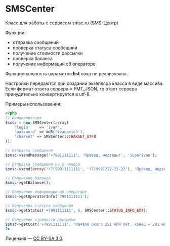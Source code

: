 SMSCenter
=========

Класс для работы с сервисом smsc.ru (SMS-Центр)

Функции:
* отправка сообщений
* проверка статуса сообещний
* получение стоимости рассылки
* проверка баланса
* получение информации об операторе

Функциональность параметра **list** пока не реализована.

Настройки передаются при создании экзепляра класса в виде массива.
Если формат ответа сервера = FMT_JSON, то ответ сервера принудительно конвертируется в utf-8.

Примеры использования:
```php
<?php
// Инициализация
$smsc = new SMSCenter(array(
	'login'	   => 'ivan',
	'password' => md5('ivanovich'),
	'charset' => SMSCenter::CHARSET_UTF8
));

// Отправка сообщения
$smsc->sendMessage('+7991111111', 'Превед, медведы!', 'SuperIvan');

// Отправка сообщения на 2 номера
$smsc->send(array('+7(999)1111111', '+7(999)222-22-22'), 'Превед, медведы! Одно сообщение на 2 номера.', 'SuperIvan');

// Получение баланса
$smsc->getBalance();

// Получение информации об операторе
$smsc->getOperatorInfo('7991111111');

// Получения статуса сообщения
$smsc->getStatus('+7991111111', 6, SMSCenter::STATUS_INFO_EXT);

// Получение стоимости рассылки
$smsc->getCost('+7991111111', 'Начало около 251 млн лет, конец — 201 млн лет назад, длительность около 50 млн лет.');
?>
```
Лицензия — [CC BY-SA 3.0](http://creativecommons.org/licenses/by-sa/3.0/ "Creative Commons Attribution-ShareAlike 3.0 Unported").